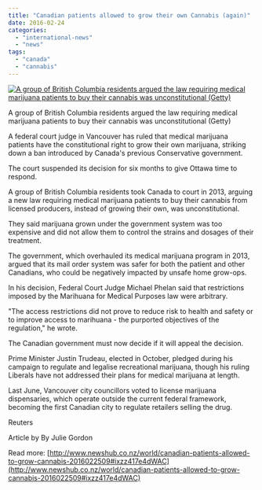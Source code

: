 ```yaml
---
title: "Canadian patients allowed to grow their own Cannabis (again)"
date: 2016-02-24
categories: 
  - "international-news"
  - "news"
tags: 
  - "canada"
  - "cannabis"
---
```


[![A group of British Columbia residents argued the law requiring medical marijuana patients to buy their cannabis was unconstitutional (Getty)](http://mcawarenessnz.org/wp-content/uploads/2016/02/marijuana-1200.jpg)](http://mcawarenessnz.org/wp-content/uploads/2016/02/marijuana-1200.jpg)

A group of British Columbia residents argued the law requiring medical marijuana patients to buy their cannabis was unconstitutional (Getty)

A federal court judge in Vancouver has ruled that medical marijuana patients have the constitutional right to grow their own marijuana, striking down a ban introduced by Canada's previous Conservative government.

The court suspended its decision for six months to give Ottawa time to respond.

A group of British Columbia residents took Canada to court in 2013, arguing a new law requiring medical marijuana patients to buy their cannabis from licensed producers, instead of growing their own, was unconstitutional.

They said marijuana grown under the government system was too expensive and did not allow them to control the strains and dosages of their treatment.

The government, which overhauled its medical marijuana program in 2013, argued that its mail order system was safer for both the patient and other Canadians, who could be negatively impacted by unsafe home grow-ops.

In his decision, Federal Court Judge Michael Phelan said that restrictions imposed by the Marihuana for Medical Purposes law were arbitrary.

"The access restrictions did not prove to reduce risk to health and safety or to improve access to marihuana - the purported objectives of the regulation," he wrote.

The Canadian government must now decide if it will appeal the decision.

Prime Minister Justin Trudeau, elected in October, pledged during his campaign to regulate and legalise recreational marijuana, though his ruling Liberals have not addressed their plans for medical marijuana at length.

Last June, Vancouver city councillors voted to license marijuana dispensaries, which operate outside the current federal framework, becoming the first Canadian city to regulate retailers selling the drug.

Reuters

Article by By Julie Gordon

Read more: [http://www.newshub.co.nz/world/canadian-patients-allowed-to-grow-cannabis-2016022509#ixzz417e4dWAC](http://www.newshub.co.nz/world/canadian-patients-allowed-to-grow-cannabis-2016022509#ixzz417e4dWAC)
